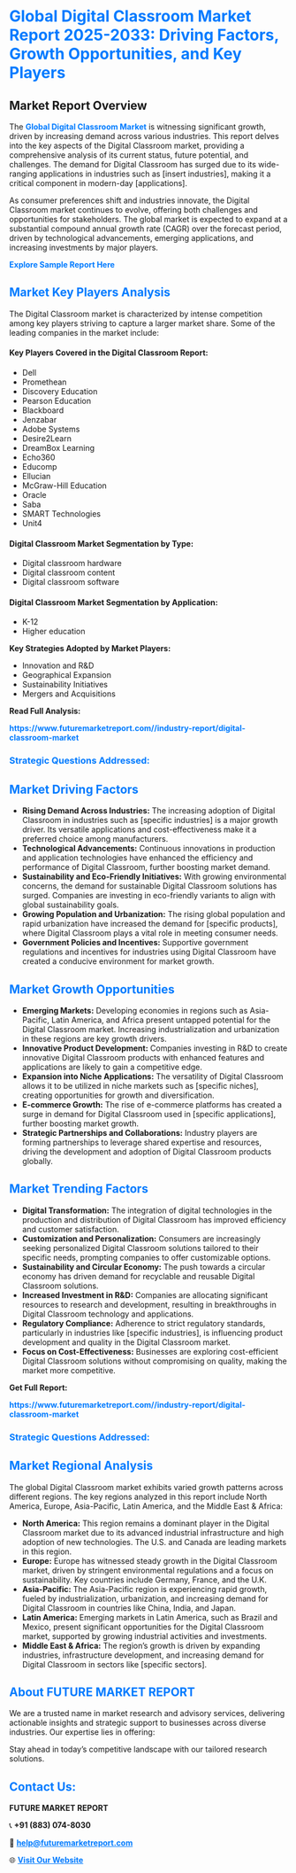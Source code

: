 <h1 style="color: #007BFF;">Global Digital Classroom Market Report 2025-2033: Driving Factors, Growth Opportunities, and Key Players</h1>

<section id="overview">
<h2>Market Report Overview</h2>
<p>The <a href="https://www.futuremarketreport.com//industry-report/digital-classroom-market" style="color: #007BFF; text-decoration: none;"><strong>Global Digital Classroom Market</strong></a> is witnessing significant growth, driven by increasing demand across various industries. This report delves into the key aspects of the Digital Classroom market, providing a comprehensive analysis of its current status, future potential, and challenges. The demand for Digital Classroom has surged due to its wide-ranging applications in industries such as [insert industries], making it a critical component in modern-day [applications].</p>
<p>As consumer preferences shift and industries innovate, the Digital Classroom market continues to evolve, offering both challenges and opportunities for stakeholders. The global market is expected to expand at a substantial compound annual growth rate (CAGR) over the forecast period, driven by technological advancements, emerging applications, and increasing investments by major players.</p>
</section>

<section id="overview">
<p><a href="https://www.futuremarketreport.com//request-sample/reportId=56744" style="color: #007BFF; text-decoration: none;"><strong>Explore Sample Report Here</strong></a></p>
</section>

<section id="key-players">
<h2 style="color: #007BFF;">Market Key Players Analysis</h2>
<p>The Digital Classroom market is characterized by intense competition among key players striving to capture a larger market share. Some of the leading companies in the market include:</p>
<h4>Key Players Covered in the Digital Classroom Report:</h4>
<ul><li>Dell</li><li>Promethean</li><li>Discovery Education</li><li>Pearson Education</li><li>Blackboard</li><li>Jenzabar</li><li>Adobe Systems</li><li>Desire2Learn</li><li>DreamBox Learning</li><li>Echo360</li><li>Educomp</li><li>Ellucian</li><li>McGraw-Hill Education</li><li>Oracle</li><li>Saba</li><li>SMART Technologies</li><li>Unit4</li></ul>
<h4>Digital Classroom Market Segmentation by Type:</h4>
<ul><li>Digital classroom hardware</li><li>Digital classroom content</li><li>Digital classroom software</li></ul>

<h4>Digital Classroom Market Segmentation by Application:</h4>
<ul><li>K-12</li><li>Higher education</li></ul>
<p><strong>Key Strategies Adopted by Market Players:</strong></p>
<ul>
<li>Innovation and R&D</li>
<li>Geographical Expansion</li>
<li>Sustainability Initiatives</li>
<li>Mergers and Acquisitions</li>
</ul>
</section>

<section>
<p><strong>Read Full Analysis: </strong></p><a href="https://www.futuremarketreport.com//industry-report/digital-classroom-market" style="color: #007BFF; text-decoration: none;"><strong>https://www.futuremarketreport.com//industry-report/digital-classroom-market</strong></a>
<h3 style="color: #007BFF;">Strategic Questions Addressed:</h3>
</section>

<section id="driving-factors">
<h2 style="color: #007BFF;">Market Driving Factors</h2>
<ul>
<li><strong>Rising Demand Across Industries:</strong> The increasing adoption of Digital Classroom in industries such as [specific industries] is a major growth driver. Its versatile applications and cost-effectiveness make it a preferred choice among manufacturers.</li>
<li><strong>Technological Advancements:</strong> Continuous innovations in production and application technologies have enhanced the efficiency and performance of Digital Classroom, further boosting market demand.</li>
<li><strong>Sustainability and Eco-Friendly Initiatives:</strong> With growing environmental concerns, the demand for sustainable Digital Classroom solutions has surged. Companies are investing in eco-friendly variants to align with global sustainability goals.</li>
<li><strong>Growing Population and Urbanization:</strong> The rising global population and rapid urbanization have increased the demand for [specific products], where Digital Classroom plays a vital role in meeting consumer needs.</li>
<li><strong>Government Policies and Incentives:</strong> Supportive government regulations and incentives for industries using Digital Classroom have created a conducive environment for market growth.</li>
</ul>
</section>

<section id="growth-opportunities">
<h2 style="color: #007BFF;">Market Growth Opportunities</h2>
<ul>
<li><strong>Emerging Markets:</strong> Developing economies in regions such as Asia-Pacific, Latin America, and Africa present untapped potential for the Digital Classroom market. Increasing industrialization and urbanization in these regions are key growth drivers.</li>
<li><strong>Innovative Product Development:</strong> Companies investing in R&D to create innovative Digital Classroom products with enhanced features and applications are likely to gain a competitive edge.</li>
<li><strong>Expansion into Niche Applications:</strong> The versatility of Digital Classroom allows it to be utilized in niche markets such as [specific niches], creating opportunities for growth and diversification.</li>
<li><strong>E-commerce Growth:</strong> The rise of e-commerce platforms has created a surge in demand for Digital Classroom used in [specific applications], further boosting market growth.</li>
<li><strong>Strategic Partnerships and Collaborations:</strong> Industry players are forming partnerships to leverage shared expertise and resources, driving the development and adoption of Digital Classroom products globally.</li>
</ul>
</section>

<section id="trending-factors">
<h2 style="color: #007BFF;">Market Trending Factors</h2>
<ul>
<li><strong>Digital Transformation:</strong> The integration of digital technologies in the production and distribution of Digital Classroom has improved efficiency and customer satisfaction.</li>
<li><strong>Customization and Personalization:</strong> Consumers are increasingly seeking personalized Digital Classroom solutions tailored to their specific needs, prompting companies to offer customizable options.</li>
<li><strong>Sustainability and Circular Economy:</strong> The push towards a circular economy has driven demand for recyclable and reusable Digital Classroom solutions.</li>
<li><strong>Increased Investment in R&D:</strong> Companies are allocating significant resources to research and development, resulting in breakthroughs in Digital Classroom technology and applications.</li>
<li><strong>Regulatory Compliance:</strong> Adherence to strict regulatory standards, particularly in industries like [specific industries], is influencing product development and quality in the Digital Classroom market.</li>
<li><strong>Focus on Cost-Effectiveness:</strong> Businesses are exploring cost-efficient Digital Classroom solutions without compromising on quality, making the market more competitive.</li>
</ul>
</section>

<section>
<p><strong>Get Full Report: </strong></p><a href="https://www.futuremarketreport.com//industry-report/digital-classroom-market" style="color: #007BFF; text-decoration: none;"><strong>https://www.futuremarketreport.com//industry-report/digital-classroom-market</strong></a>
<h3 style="color: #007BFF;">Strategic Questions Addressed:</h3>
</section>


<section id="regional-analysis">
<h2 style="color: #007BFF;">Market Regional Analysis</h2>
<p>The global Digital Classroom market exhibits varied growth patterns across different regions. The key regions analyzed in this report include North America, Europe, Asia-Pacific, Latin America, and the Middle East & Africa:</p>
<ul>
<li><strong>North America:</strong> This region remains a dominant player in the Digital Classroom market due to its advanced industrial infrastructure and high adoption of new technologies. The U.S. and Canada are leading markets in this region.</li>
<li><strong>Europe:</strong> Europe has witnessed steady growth in the Digital Classroom market, driven by stringent environmental regulations and a focus on sustainability. Key countries include Germany, France, and the U.K.</li>
<li><strong>Asia-Pacific:</strong> The Asia-Pacific region is experiencing rapid growth, fueled by industrialization, urbanization, and increasing demand for Digital Classroom in countries like China, India, and Japan.</li>
<li><strong>Latin America:</strong> Emerging markets in Latin America, such as Brazil and Mexico, present significant opportunities for the Digital Classroom market, supported by growing industrial activities and investments.</li>
<li><strong>Middle East & Africa:</strong> The region’s growth is driven by expanding industries, infrastructure development, and increasing demand for Digital Classroom in sectors like [specific sectors].</li>
</ul>
</section>

<footer>
<h2 style="color: #007BFF;">About FUTURE MARKET REPORT</h2>
<p>We are a trusted name in market research and advisory services, delivering actionable insights and strategic support to businesses across diverse industries. Our expertise lies in offering:</p>

<p>Stay ahead in today’s competitive landscape with our tailored research solutions.</p>

<h2 style="color: #007BFF;">Contact Us:</h2>
<p><strong>FUTURE MARKET REPORT</strong></p>
<p>📞 <strong>+91 (883) 074-8030</strong></p>
<p>📧 <strong><a href="mailto:help@futuremarketreport.com" style="color: #007BFF;">help@futuremarketreport.com</a></strong></p>
<p>🌐 <strong><a href="https://www.futuremarketreport.com/" style="color: #007BFF;">Visit Our Website</a></strong></p>
</footer>